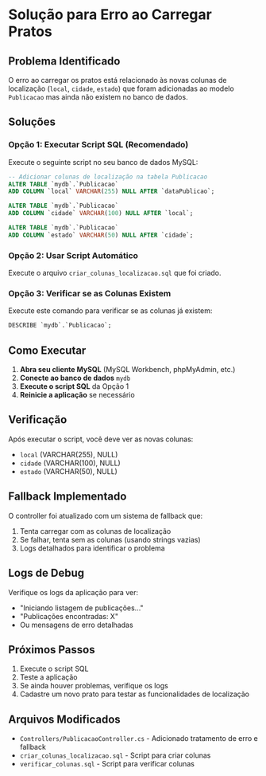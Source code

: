 # Solução para Erro ao Carregar Pratos

## Problema Identificado

O erro ao carregar os pratos está relacionado às novas colunas de localização (`local`, `cidade`, `estado`) que foram adicionadas ao modelo `Publicacao` mas ainda não existem no banco de dados.

## Soluções

### Opção 1: Executar Script SQL (Recomendado)

Execute o seguinte script no seu banco de dados MySQL:

```sql
-- Adicionar colunas de localização na tabela Publicacao
ALTER TABLE `mydb`.`Publicacao` 
ADD COLUMN `local` VARCHAR(255) NULL AFTER `dataPublicao`;

ALTER TABLE `mydb`.`Publicacao` 
ADD COLUMN `cidade` VARCHAR(100) NULL AFTER `local`;

ALTER TABLE `mydb`.`Publicacao` 
ADD COLUMN `estado` VARCHAR(50) NULL AFTER `cidade`;
```

### Opção 2: Usar Script Automático

Execute o arquivo `criar_colunas_localizacao.sql` que foi criado.

### Opção 3: Verificar se as Colunas Existem

Execute este comando para verificar se as colunas já existem:

```sql
DESCRIBE `mydb`.`Publicacao`;
```

## Como Executar

1. **Abra seu cliente MySQL** (MySQL Workbench, phpMyAdmin, etc.)
2. **Conecte ao banco de dados** `mydb`
3. **Execute o script SQL** da Opção 1
4. **Reinicie a aplicação** se necessário

## Verificação

Após executar o script, você deve ver as novas colunas:
- `local` (VARCHAR(255), NULL)
- `cidade` (VARCHAR(100), NULL)  
- `estado` (VARCHAR(50), NULL)

## Fallback Implementado

O controller foi atualizado com um sistema de fallback que:
1. Tenta carregar com as colunas de localização
2. Se falhar, tenta sem as colunas (usando strings vazias)
3. Logs detalhados para identificar o problema

## Logs de Debug

Verifique os logs da aplicação para ver:
- "Iniciando listagem de publicações..."
- "Publicações encontradas: X"
- Ou mensagens de erro detalhadas

## Próximos Passos

1. Execute o script SQL
2. Teste a aplicação
3. Se ainda houver problemas, verifique os logs
4. Cadastre um novo prato para testar as funcionalidades de localização

## Arquivos Modificados

- `Controllers/PublicacaoController.cs` - Adicionado tratamento de erro e fallback
- `criar_colunas_localizacao.sql` - Script para criar colunas
- `verificar_colunas.sql` - Script para verificar colunas 